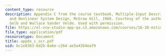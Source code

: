```yaml
---
content_type: resource
description: Appendix C from the course textbook, Multiple-Input Describing Functions
  and Nonlinear System Design, McGraw Hill, 1968. Courtesy of the authors, Authur
  Gelb and Wallace Vander Velde. Used with permission.
file: https://ol-ocw-studio-app-qa.s3.amazonaws.com/courses/16-30-estimation-and-control-of-aerospace-systems-spring-2004/bc1e83836d2b8a6ec264ae5a4264eaf9_appdx_c_ocr.pdf
file_type: application/pdf
resourcetype: Document
title: appdx_c_ocr.pdf
uid: bc1e8383-6d2b-8a6e-c264-ae5a4264eaf9
---
```

